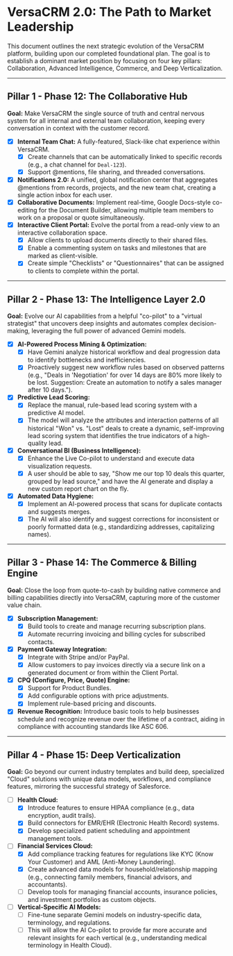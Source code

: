 # VersaCRM 2.0: The Path to Market Leadership

This document outlines the next strategic evolution of the VersaCRM platform, building upon our completed foundational plan. The goal is to establish a dominant market position by focusing on four key pillars: Collaboration, Advanced Intelligence, Commerce, and Deep Verticalization.

---

## Pillar 1 - Phase 12: The Collaborative Hub

**Goal:** Make VersaCRM the single source of truth and central nervous system for all internal and external team collaboration, keeping every conversation in context with the customer record.

-   [x] **Internal Team Chat:** A fully-featured, Slack-like chat experience within VersaCRM.
    -   [x] Create channels that can be automatically linked to specific records (e.g., a chat channel for `Deal-123`).
    -   [x] Support @mentions, file sharing, and threaded conversations.
-   [x] **Notifications 2.0:** A unified, global notification center that aggregates @mentions from records, projects, and the new team chat, creating a single action inbox for each user.
-   [x] **Collaborative Documents:** Implement real-time, Google Docs-style co-editing for the Document Builder, allowing multiple team members to work on a proposal or quote simultaneously.
-   [x] **Interactive Client Portal:** Evolve the portal from a read-only view to an interactive collaboration space.
    -   [x] Allow clients to upload documents directly to their shared files.
    -   [x] Enable a commenting system on tasks and milestones that are marked as client-visible.
    -   [x] Create simple "Checklists" or "Questionnaires" that can be assigned to clients to complete within the portal.

---

## Pillar 2 - Phase 13: The Intelligence Layer 2.0

**Goal:** Evolve our AI capabilities from a helpful "co-pilot" to a "virtual strategist" that uncovers deep insights and automates complex decision-making, leveraging the full power of advanced Gemini models.

-   [x] **AI-Powered Process Mining & Optimization:**
    -   [x] Have Gemini analyze historical workflow and deal progression data to identify bottlenecks and inefficiencies.
    -   [x] Proactively suggest new workflow rules based on observed patterns (e.g., "Deals in 'Negotiation' for over 14 days are 80% more likely to be lost. Suggestion: Create an automation to notify a sales manager after 10 days.").
-   [x] **Predictive Lead Scoring:**
    -   [x] Replace the manual, rule-based lead scoring system with a predictive AI model.
    -   [x] The model will analyze the attributes and interaction patterns of all historical "Won" vs. "Lost" deals to create a dynamic, self-improving lead scoring system that identifies the true indicators of a high-quality lead.
-   [x] **Conversational BI (Business Intelligence):**
    -   [x] Enhance the Live Co-pilot to understand and execute data visualization requests.
    -   [x] A user should be able to say, "Show me our top 10 deals this quarter, grouped by lead source," and have the AI generate and display a new custom report chart on the fly.
-   [x] **Automated Data Hygiene:**
    -   [x] Implement an AI-powered process that scans for duplicate contacts and suggests merges.
    -   [x] The AI will also identify and suggest corrections for inconsistent or poorly formatted data (e.g., standardizing addresses, capitalizing names).

---

## Pillar 3 - Phase 14: The Commerce & Billing Engine

**Goal:** Close the loop from quote-to-cash by building native commerce and billing capabilities directly into VersaCRM, capturing more of the customer value chain.

-   [x] **Subscription Management:**
    -   [x] Build tools to create and manage recurring subscription plans.
    -   [x] Automate recurring invoicing and billing cycles for subscribed contacts.
-   [x] **Payment Gateway Integration:**
    -   [x] Integrate with Stripe and/or PayPal.
    -   [x] Allow customers to pay invoices directly via a secure link on a generated document or from within the Client Portal.
-   [x] **CPQ (Configure, Price, Quote) Engine:**
    -   [x] Support for Product Bundles.
    -   [x] Add configurable options with price adjustments.
    -   [x] Implement rule-based pricing and discounts.
-   [x] **Revenue Recognition:** Introduce basic tools to help businesses schedule and recognize revenue over the lifetime of a contract, aiding in compliance with accounting standards like ASC 606.

---

## Pillar 4 - Phase 15: Deep Verticalization

**Goal:** Go beyond our current industry templates and build deep, specialized "Cloud" solutions with unique data models, workflows, and compliance features, mirroring the successful strategy of Salesforce.

-   [ ] **Health Cloud:**
    -   [x] Introduce features to ensure HIPAA compliance (e.g., data encryption, audit trails).
    -   [x] Build connectors for EMR/EHR (Electronic Health Record) systems.
    -   [x] Develop specialized patient scheduling and appointment management tools.
-   [ ] **Financial Services Cloud:**
    -   [x] Add compliance tracking features for regulations like KYC (Know Your Customer) and AML (Anti-Money Laundering).
    -   [x] Create advanced data models for household/relationship mapping (e.g., connecting family members, financial advisors, and accountants).
    -   [ ] Develop tools for managing financial accounts, insurance policies, and investment portfolios as custom objects.
-   [ ] **Vertical-Specific AI Models:**
    -   [ ] Fine-tune separate Gemini models on industry-specific data, terminology, and regulations.
    -   [ ] This will allow the AI Co-pilot to provide far more accurate and relevant insights for each vertical (e.g., understanding medical terminology in Health Cloud).